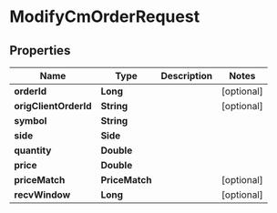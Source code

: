 

# ModifyCmOrderRequest


## Properties

| Name | Type | Description | Notes |
|------------ | ------------- | ------------- | -------------|
|**orderId** | **Long** |  |  [optional] |
|**origClientOrderId** | **String** |  |  [optional] |
|**symbol** | **String** |  |  |
|**side** | **Side** |  |  |
|**quantity** | **Double** |  |  |
|**price** | **Double** |  |  |
|**priceMatch** | **PriceMatch** |  |  [optional] |
|**recvWindow** | **Long** |  |  [optional] |



